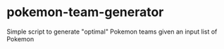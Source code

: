 # pokemon-team-generator
Simple script to generate "optimal" Pokemon teams given an input list of Pokemon
